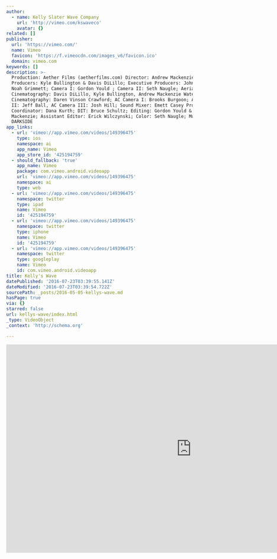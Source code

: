 ```yaml
---
author:
  - name: Kelly Slater Wave Company
    url: 'http://vimeo.com/kswaveco'
    avatar: {}
related: []
publisher:
  url: 'https://vimeo.com/'
  name: Vimeo
  favicon: 'https://f.vimeocdn.com/images_v6/favicon.ico'
  domain: vimeo.com
keywords: []
description: >-
  Production: Aether Films (aetherfilms.com) Director: Andrew Mackenzie;
  Producers: Kyle Bullington & Davis DiLillo; Executive Producers: John Moore &
  Noah Grimmett; Camera I: Gordon Yould ; Camera II: Seth Naugle; Aerial
  Cinematography: Davis DiLillo, Kyle Bullington, Andrew Mackenzie Water
  Cinematography: Daren Vinson Crawford; AC Camera I: Brooks Burgoon; AC Camera
  II: Jeff Ball, AC Camera III: Josh Hill; Sound Mixer: Emett Casey Production
  Coordinator: Dana Kurth; DIT: Bruce Schultz; Editing: Gordon Yould & Andrew
  Mackenzie; Assistant Editor: Erick Wilczynski; Color: Seth Naugle; Music:
  DARKSIDE
app_links:
  - url: 'vimeo://app.vimeo.com/videos/149396475'
    type: ios
    namespace: ai
    app_name: Vimeo
    app_store_id: '425194759'
  - should_fallback: 'true'
    app_name: Vimeo
    package: com.vimeo.android.videoapp
    url: 'vimeo://app.vimeo.com/videos/149396475'
    namespace: ai
    type: web
  - url: 'vimeo://app.vimeo.com/videos/149396475'
    namespace: twitter
    type: ipad
    name: Vimeo
    id: '425194759'
  - url: 'vimeo://app.vimeo.com/videos/149396475'
    namespace: twitter
    type: iphone
    name: Vimeo
    id: '425194759'
  - url: 'vimeo://app.vimeo.com/videos/149396475'
    namespace: twitter
    type: googleplay
    name: Vimeo
    id: com.vimeo.android.videoapp
title: Kelly's Wave
datePublished: '2016-07-23T03:39:55.141Z'
dateModified: '2016-07-23T03:39:54.722Z'
sourcePath: _posts/2016-05-05-kellys-wave.md
hasPage: true
via: {}
starred: false
url: kellys-wave/index.html
_type: VideoObject
_context: 'http://schema.org'

---
```

<iframe src="https://cdn.embedly.com/widgets/media.html?src=https%3A%2F%2Fplayer.vimeo.com%2Fvideo%2F149396475&amp;url=https%3A%2F%2Fvimeo.com%2F149396475&amp;image=http%3A%2F%2Fi.vimeocdn.com%2Fvideo%2F548597951_1280.jpg&amp;key=b7d04c9b404c499eba89ee7072e1c4f7&amp;type=text%2Fhtml&amp;schema=vimeo" width="1000" height="563" scrolling="no" frameborder="0" allowfullscreen="" style=""></iframe>